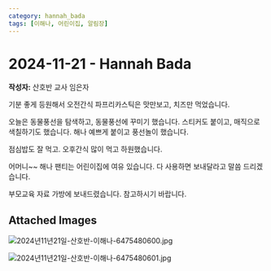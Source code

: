 ```yaml
---
category: hannah_bada
tags: [이해나, 어린이집, 알림장]
---
```


# 2024-11-21 - Hannah Bada

**작성자:** 산호반 교사 임은자  

기분 좋게 등원해서 오전간식 파프리카스틱은 맛만보고, 치즈만 먹었습니다.

오늘은 동물풍선을 탐색하고, 동물풍선에 꾸미기 했습니다. 스티커도 붙이고, 매직으로 색칠하기도 했습니다.  해나 예쁘게 붙이고 풍선놀이 했습니다.

점심밥도 잘 먹고. 오후간식  많이 먹고 하원했습니다.

어머니~~ 해나 팬티는 어린이집에 여유 있습니다. 다 사용하면 보내달라고 말씀 드리겠습니다.

부모교육 자료 가방에 보내드렸습니다. 참고하시기 바랍니다.

## Attached Images
![2024년11년21일-산호반-이해나-6475480600.jpg](https://feghi.github.io/assets/img/bada_photo/2024년11년21일-산호반-이해나-6475480600.jpg)

![2024년11년21일-산호반-이해나-6475480601.jpg](https://feghi.github.io/assets/img/bada_photo/2024년11년21일-산호반-이해나-6475480601.jpg)

